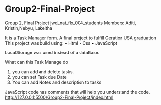 # Group2-Final-Project


Group 2, Final Project jwd_nat_flx_004_students
Members: Aditi, Kristin,Nebyu, Lakeitha

It is a Task Manager form. A final project to fulfill Geration USA graduation
This project was build using:
• Html
• Css
• JavaScript

LocalStorage was used instead of a dataBase.

What can this Task Manage do

1. you can add and delete tasks.
2. you can set Task due Date
3. You can add Notes and description to tasks

JavaScript code has comments that will help you understand the code.
<http://127.0.0.1:5500/Group2-Final-Project/index.html>
